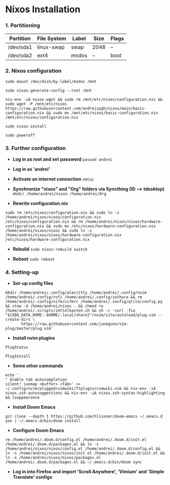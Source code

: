 # Nixos Installation

### 1. Partitioning

| Partition | File System | Label | Size | Flags |
| --------- | ----------- | ----- | ---- | ----- |
| /dev/sda1 | linux-swap  | swap  | 2048 | –     |
| /dev/sda2 | ext4        | msdos | –    | boot  |

### 2. Nixos configuration

`sudo mount /dev/disk/by-label/msdos /mnt`

`sudo nixos-generate-config --root /mnt`

```
nix-env -iA nixos.wget && sudo rm /mnt/etc/nixos/configuration.nix && sudo wget -P /mnt/etc/nixos https://raw.githubusercontent.com/andreizpgh/nixos/main/basic-configuration.nix && sudo mv /mnt/etc/nixos/basic-configuration.nix /mnt/etc/nixos/configuration.nix
```

`sudo nixos-install`

`sudo poweroff`

### 3. Further configuration

- **Log in as root and set password**
`passwd andrei`

- **Log in as 'andrei'**

- **Activate an internet connection**
`nmtui`

- **Synchronize "nixos" and "Org" folders via Syncthing (ID –> tdesktop)**
`mkdir /home/andrei/nixos /home/andrei/Org`

- **Rewrite configuration.nix**
```
sudo rm /etc/nixos/configuration.nix && sudo ln -s /home/andrei/nixos/nixos/configuration.nix /etc/nixos/configuration.nix && rm /home/andrei/nixos/nixos/hardware-configuration.nix && sudo mv /etc/nixos/hardware-configuration.nix /home/andrei/nixos/nixos && sudo ln -s /home/andrei/nixos/nixos/hardware-configuration.nix /etc/nixos/hardware-configuration.nix
```

- **Rebuild** 
`sudo nixos-rebuild switch`

- **Reboot**
`sudo reboot`

### 4. Setting-up

- **Set-up config files**
```
mkdir /home/andrei/.config/alacritty /home/andrei/.config/nvim /home/andrei/.config/rofi /home/andrei/.config/zathura && rm /home/andrei/.config/vifm/vifmrc /home/andrei/.config/qtile/config.py && stow -d /home/andrei/nixos . && chmod +x /home/andrei/.scripts/zettelkasten.sh && sh -c 'curl -fLo "${XDG_DATA_HOME:-$HOME/.local/share}"/nvim/site/autoload/plug.vim --create-dirs \
       https://raw.githubusercontent.com/junegunn/vim-plug/master/plug.vim'
```

- **Install nvim plugins**

`PlugStatus`

`PlugInstall`

- **Some other commands**
```
echo '
" Enable tab autocompletion
silent! iunmap <buffer> <Tab>' >> ~/.config/nvim/plugged/vimwiki/ftplugin/vimwiki.vim && nix-env -iA nixos.zsh-autosuggestions && nix-env -iA nixos.zsh-syntax-highlighting && lxappearance
``` 

- **Install Doom Emacs**
```
git clone --depth 1 https://github.com/hlissner/doom-emacs ~/.emacs.d
yes | ~/.emacs.d/bin/doom install
```

- **Configure Doom Emacs**
```
rm /home/andrei/.doom.d/config.el /home/andrei/.doom.d/init.el /home/andrei/.doom.d/packages.el && ln -s /home/andrei/nixos/nixos/config.el /home/andrei/.doom.d/config.el && ln -s /home/andrei/nixos/nixos/init.el /home/andrei/.doom.d/init.el && ln -s /home/andrei/nixos/nixos/packages.el /home/andrei/.doom.d/packages.el && ~/.emacs.d/bin/doom sync
```
 
- **Log in into Firefox and import 'Scroll Anywhere', 'Vimium' and 'Simple Translate' configs**
